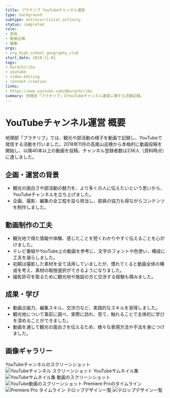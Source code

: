 ```yaml
---
title: ブラチリブ YouTubeチャンネル運営
type: background
subtype: extracurricular_activity
status: completed
role:
- 部長
- 動画企画
- 編集
orgs:
- org_high_school_geography_club
start_date: 2018-11-01
tags:
- burachiribu
- youtube
- video-editing
- content-creation
links:
- https://www.youtube.com/@burachiribu
summary: 地理部「ブラチリブ」のYouTubeチャンネル運営に関する活動記録。
---
```


# YouTubeチャンネル運営 概要

地理部「ブラチリブ」では、観光や部活動の様子を動画で記録し、YouTubeで発信する活動を行いました。2018年11月の高尾山巡検から本格的に動画投稿を開始し、以降40本以上の動画を投稿、チャンネル登録者数は236人（資料時点）に達しました。

## 企画・運営の背景

- 観光の面白さや部活動の魅力を、より多くの人に伝えたいという思いから、YouTubeチャンネルを立ち上げました。
- 企画、撮影、編集の全工程を自ら担当し、部員の協力も得ながらコンテンツを制作しました。

## 動画制作の工夫

- 観光地で得た情報や体験、感じたことを短くわかりやすく伝えることを心がけました。
- テレビ番組やYouTube上の動画を参考に、文字のフォントや色使い、構成に工夫を凝らしました。
- 初期は撮影した素材を全て活用していましたが、慣れてくると動画全体の構成を考え、素材の取捨選択ができるようになりました。
- 撮影許可を取るために観光地や施設の方と交渉する経験も積みました。

## 成果・学び

- 動画企画力、編集スキル、交渉力など、実践的なスキルを習得しました。
- 観光地について事前に調べ、実際に訪れ、見て、触れることで主体的に学びを深めることができました。
- 動画を通して観光の面白さを伝えるため、様々な表現方法や手法を身につけました。

## 画像ギャラリー

YouTubeチャンネルのスクリーンショット
![YouTubeチャンネル スクリーンショット](linked_assets/30_Background/extracurricular_activities/burachiribu_club_activity/media_production/burachiribu_youtube_channel/youtube_channel_screenshot.jpg)
YouTubeサムネイル集
![YouTubeサムネイル集](linked_assets/30_Background/extracurricular_activities/burachiribu_club_activity/media_production/burachiribu_youtube_channel/youtube_thumbnails_2025.jpg)
動画のスクリーンショット
![YouTube動画のスクリーンショット](linked_assets/30_Background/extracurricular_activities/burachiribu_club_activity/media_production/burachiribu_youtube_channel/youtube_video_screenshot_2025.jpg)
Premiere Proのタイムライン
![Premiere Pro タイムライン](linked_assets/30_Background/extracurricular_activities/burachiribu_club_activity/media_production/burachiribu_youtube_channel/premiere_timeline.jpg)
テロップデザイン一覧
![テロップデザイン一覧](linked_assets/30_Background/extracurricular_activities/burachiribu_club_activity/media_production/burachiribu_youtube_channel/telop_designs.jpg)
